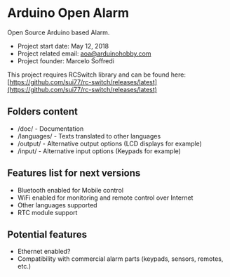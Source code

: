 # Arduino Open Alarm
Open Source Arduino based Alarm. 

- Project start date: May 12, 2018
- Project related email: aoa@arduinohobby.com
- Project founder: Marcelo Soffredi

This project requires RCSwitch library and can be found here: [https://github.com/sui77/rc-switch/releases/latest](https://github.com/sui77/rc-switch/releases/latest)

## Folders content

- /doc/ - Documentation
- /languages/ - Texts translated to other languages
- /output/ - Alternative output options (LCD displays for example)
- /input/ - Alternative input options (Keypads for example)


## Features list for next versions

- Bluetooth enabled for Mobile control
- WiFi enabled for monitoring and remote control over Internet
- Other languages supported
- RTC module support


## Potential features 

- Ethernet enabled?
- Compatibility with commercial alarm parts (keypads, sensors, remotes, etc.)
